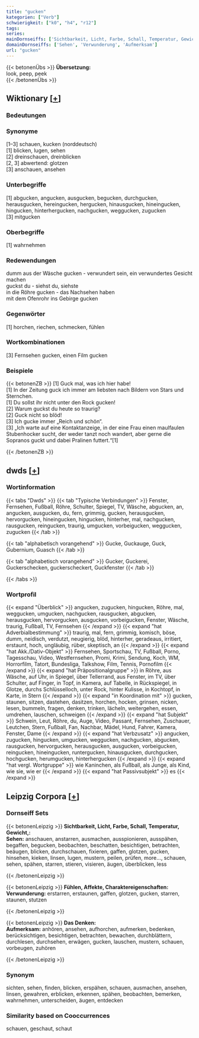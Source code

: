 ```yaml
---
title: "gucken"
kategorien: ["Verb"]
schwierigkeit: ["k0", "h4", "r12"]
tags:
series:
mainDornseiffs: ['Sichtbarkeit, Licht, Farbe, Schall, Temperatur, Gewicht,', 'Fühlen, Affekte, Charaktereigenschaften', 'Das Denken']
domainDornseiffs: ['Sehen', 'Verwunderung', 'Aufmerksam']
url: "gucken"
---
```


{{< betonenÜbs >}}
**Übersetzung:**  
look, peep, peek  
{{< /betonenÜbs >}}

## Wiktionary [[+](https://de.wiktionary.org/wiki/gucken)]

### Bedeutungen

### Synonyme
[1–3] schauen, kucken (norddeutsch)  
[1] blicken, lugen, sehen  
[2] dreinschauen, dreinblicken  
[2, 3] abwertend: glotzen  
[3] anschauen, ansehen  

### Unterbegriffe
[1] abgucken, angucken, ausgucken, begucken, durchgucken, herausgucken, hereingucken, hergucken, hinausgucken, hineingucken, hingucken, hinterhergucken, nachgucken, weggucken, zugucken  
[3] mitgucken  

### Oberbegriffe
[1] wahrnehmen  

### Redewendungen
dumm aus der Wäsche gucken - verwundert sein, ein verwundertes Gesicht machen  
guckst du - siehst du, siehste  
in die Röhre gucken - das Nachsehen haben  
mit dem Ofenrohr ins Gebirge gucken  

### Gegenwörter
[1] horchen, riechen, schmecken, fühlen  

### Wortkombinationen
[3] Fernsehen gucken, einen Film gucken  

### Beispiele
{{< betonenZB >}}
[1] Guck mal, was ich hier habe!  
[1] In der Zeitung guck ich immer am liebsten nach Bildern von Stars und Sternchen.  
[1] Du sollst ihr nicht unter den Rock gucken!  
[2] Warum guckst du heute so traurig?  
[2] Guck nicht so blöd!  
[3] Ich gucke immer „Reich und schön“.  
[3] „Ich warte auf eine Kontaktanzeige, in der eine Frau einen maulfaulen Stubenhocker sucht, der weder tanzt noch wandert, aber gerne die Sopranos guckt und dabei Pralinen futtert.“[1]  

{{< /betonenZB >}}


## dwds [[+](https://www.dwds.de/wb/gucken)]

### Wortinformation
{{< tabs "Dwds" >}}
{{< tab "Typische Verbindungen" >}}
Fenster, Fernsehen, Fußball, Röhre, Schulter, Spiegel, TV, Wäsche, abgucken, an, angucken, ausgucken, du, fern, grimmig, gucken, herausgucken, hervorgucken, hineingucken, hingucken, hinterher, mal, nachgucken, rausgucken, reingucken, traurig, umgucken, vorbeigucken, weggucken, zugucken
{{< /tab >}}

{{< tab "alphabetisch vorangehend" >}}
Gucke, Guckauge, Guck, Gubernium, Guasch
{{< /tab >}}

{{< tab "alphabetisch vorangehend" >}}
Gucker, Guckerei, Guckerschecken, guckerscheckert, Guckfenster
{{< /tab >}}

{{< /tabs >}}

### Wortprofil
{{< expand "Überblick" >}} angucken, zugucken, hingucken, Röhre, mal, weggucken, umgucken, nachgucken, rausgucken, abgucken, herausgucken, hervorgucken, ausgucken, vorbeigucken, Fenster, Wäsche, traurig, Fußball, TV, Fernsehen {{< /expand >}}
{{< expand "hat Adverbialbestimmung" >}} traurig, mal, fern, grimmig, komisch, böse, dumm, neidisch, verdutzt, neugierig, blöd, hinterher, geradeaus, irritiert, erstaunt, hoch, ungläubig, rüber, skeptisch, an {{< /expand >}}
{{< expand "hat Akk./Dativ-Objekt" >}} Fernsehen, Sportschau, TV, Fußball, Porno, Tagesschau, Video, Westfernsehen, Promi, Krimi, Sendung, Koch, WM, Horrorfilm, Tatort, Bundesliga, Talkshow, Film, Tennis, Pornofilm {{< /expand >}}
{{< expand "hat Präpositionalgruppe" >}} in Röhre, aus Wäsche, auf Uhr, in Spiegel, über Tellerrand, aus Fenster, im TV, über Schulter, auf Finger, in Topf, in Kamera, auf Tabelle, in Rückspiegel, in Glotze, durchs Schlüsselloch, unter Rock, hinter Kulisse, in Kochtopf, in Karte, in Stern {{< /expand >}}
{{< expand "in Koordination mit" >}} gucken, staunen, sitzen, dastehen, dasitzen, horchen, hocken, grinsen, nicken, lesen, bummeln, fragen, denken, trinken, lächeln, weitergehen, essen, umdrehen, lauschen, schweigen {{< /expand >}}
{{< expand "hat Subjekt" >}} Schwein, Leut, Röhre, du, Auge, Video, Passant, Fernsehen, Zuschauer, Leutchen, Stern, Fußball, Fan, Nachbar, Mädel, Hund, Fahrer, Kamera, Fenster, Dame {{< /expand >}}
{{< expand "hat Verbzusatz" >}} angucken, zugucken, hingucken, umgucken, weggucken, nachgucken, abgucken, rausgucken, hervorgucken, herausgucken, ausgucken, vorbeigucken, reingucken, hineingucken, runtergucken, hinausgucken, durchgucken, hochgucken, herumgucken, hinterhergucken {{< /expand >}}
{{< expand "hat vergl. Wortgruppe" >}} wie Kaninchen, als Fußball, als Junge, als Kind, wie sie, wie er {{< /expand >}}
{{< expand "hat Passivsubjekt" >}} es {{< /expand >}}

## Leipzig Corpora [[+](https://corpora.uni-leipzig.de/en/res?word=gucken&corpusId=deu_newscrawl-public_2018)]

### Dornseiff Sets
{{< betonenLeipzig >}}
**Sichtbarkeit, Licht, Farbe, Schall, Temperatur, Gewicht,:**  
**Sehen:** anschauen, anstarren, ausmachen, ausspionieren, ausspähen, begaffen, begucken, beobachten, beschatten, besichtigen, betrachten, beäugen, blicken, durchschauen, fixieren, gaffen, glotzen, gucken, hinsehen, kieken, linsen, lugen, mustern, peilen, prüfen, more..., schauen, sehen, spähen, starren, stieren, visieren, äugen, überblicken, less  

{{< /betonenLeipzig >}}


{{< betonenLeipzig >}}
**Fühlen, Affekte, Charaktereigenschaften:**  
**Verwunderung:** erstarren, erstaunen, gaffen, glotzen, gucken, starren, staunen, stutzen  

{{< /betonenLeipzig >}}


{{< betonenLeipzig >}}
**Das Denken:**  
**Aufmerksam:** anhören, ansehen, aufhorchen, aufmerken, bedenken, berücksichtigen, besichtigen, betrachten, bewachen, durchblättern, durchlesen, durchsehen, erwägen, gucken, lauschen, mustern, schauen, vorbeugen, zuhören  

{{< /betonenLeipzig >}}

### Synonym
sichten, sehen, finden, blicken, erspähen, schauen, ausmachen, ansehen, linsen, gewahren, erblicken, erkennen, spähen, beobachten, bemerken, wahrnehmen, unterscheiden, äugen, entdecken


### Similarity based on Cooccurrences
schauen, geschaut, schaut

